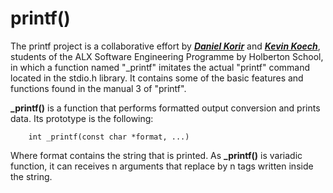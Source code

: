 # printf()

The printf project is a collaborative effort by [***Daniel Korir***](https://github.com/Korir007) and [***Kevin Koech***](https://github.com/kevinkoech357), students of the ALX Software Engineering Programme by Holberton School, in which a function named "_printf" imitates the actual "printf" command located in the stdio.h library. It contains some of the basic features and functions found in the manual 3 of "printf".

**_printf()** is a function that performs formatted output conversion and prints data. Its prototype is the following:

        int _printf(const char *format, ...)

Where format contains the string that is printed. As **_printf()** is variadic function, it can receives n arguments that replace by n tags written inside the string.